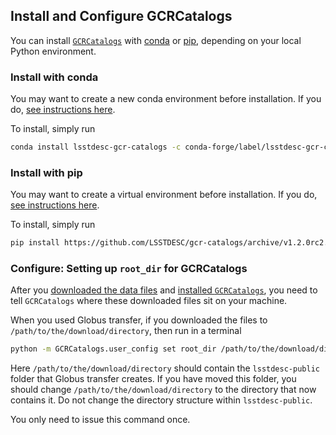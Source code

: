 ## Install and Configure GCRCatalogs

You can install [`GCRCatalogs`](https://github.com/LSSTDESC/gcr-catalogs) with [conda](https://docs.conda.io/) or [pip](https://pip.pypa.io/),
depending on your local Python environment.

### Install with conda

You may want to create a new conda environment before installation.
If you do, [see instructions here](https://docs.conda.io/projects/conda/en/latest/user-guide/tasks/manage-environments.html).

To install, simply run

```bash
conda install lsstdesc-gcr-catalogs -c conda-forge/label/lsstdesc-gcr-catalogs_rc
```

### Install with pip

You may want to create a virtual environment before installation.
If you do, [see instructions here](https://docs.python.org/3/library/venv.html).

To install, simply run

```bash
pip install https://github.com/LSSTDESC/gcr-catalogs/archive/v1.2.0rc2.tar.gz#egg=GCRCatalogs[full]
```

### Configure: Setting up `root_dir` for GCRCatalogs

After you [downloaded the data files](01_download_data_files.md) and [installed `GCRCatalogs`](03_install_gcr_catalogs.md),
you need to tell `GCRCatalogs` where these downloaded files sit on your machine. 

When you used Globus transfer, if you downloaded the files to `/path/to/the/download/directory`, then run in a terminal

```bash
python -m GCRCatalogs.user_config set root_dir /path/to/the/download/directory
```

Here `/path/to/the/download/directory` should contain the `lsstdesc-public` folder that Globus transfer creates. 
If you have moved this folder, you should change `/path/to/the/download/directory` to the directory that now contains it.
Do not change the directory structure within `lsstdesc-public`. 

You only need to issue this command once. 

